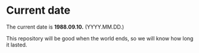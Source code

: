 # Current date

The current date is **1988.09.10.** (YYYY.MM.DD.)

This repository will be good when the world ends, so we will know how long it lasted.